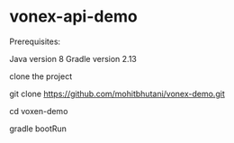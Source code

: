 # vonex-api-demo

Prerequisites:

Java version 8
Gradle version 2.13

clone the project

git clone https://github.com/mohitbhutani/vonex-demo.git

cd voxen-demo

gradle bootRun
